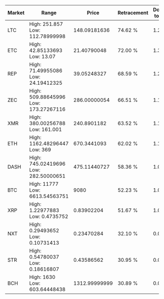 | Market | Range | Price| Retracement | Doubles to 50% |
| --- | --- | --- | --- | --- |
| LTC | High: 251.857<br />Low: 112.78999998 | 148.09181636 | 74.62 % | 1.23 |
| ETC | High: 42.85133693<br />Low: 13.07 | 21.40790048 | 72.00 % | 1.31 |
| REP | High: 71.49955086<br />Low: 24.19412325 | 39.05248327 | 68.59 % | 1.23 |
| ZEC | High: 509.88645996<br />Low: 173.27267116 | 286.00000054 | 66.51 % | 1.19 |
| XMR | High: 380.00256788<br />Low: 161.001 | 240.8901182 | 63.52 % | 1.12 |
| ETH | High: 1162.48296447<br />Low: 369 | 670.3441093 | 62.02 % | 1.14 |
| DASH | High: 745.02419696<br />Low: 282.50000651 | 475.11440727 | 58.36 % | 1.08 |
| BTC | High: 11777<br />Low: 6613.54563751 | 9080 | 52.23 % | 1.01 |
| XRP | High: 1.22977883<br />Low: 0.4735752 | 0.83902204 | 51.67 % | 1.02 |
| NXT | High: 0.29493652<br />Low: 0.10731413 | 0.23470284 | 32.10 % | 0.00 |
| STR | High: 0.54780037<br />Low: 0.18616807 | 0.43586562 | 30.95 % | 0.00 |
| BCH | High: 1630<br />Low: 603.64448438 | 1312.99999999 | 30.89 % | 0.00 |
